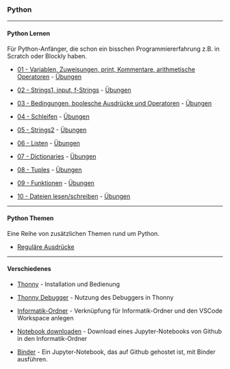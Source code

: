 ### Python 

-----

#### Python Lernen 

Für Python-Anfänger, die schon ein bisschen Programmiererfahrung z.B. in Scratch oder Blockly haben.

- [01 - Variablen, Zuweisungen, print, Kommentare, arithmetische Operatoren](./grundlagen/01_grundlagen.ipynb) - [Übungen](./grundlagen/01_grundlagen_uebungen.ipynb)

- [02 - Strings1, input, f-Strings](./grundlagen/02_strings.ipynb) - [Übungen](./grundlagen/02_strings_uebungen.ipynb)

- [03 - Bedingungen, boolesche Ausdrücke und Operatoren](./grundlagen/03_bedingungen.ipynb) - [Übungen](./grundlagen/03_bedingungen_uebungen.ipynb)

- [04 - Schleifen](./grundlagen/04_schleifen.ipynb) - [Übungen](./grundlagen/04_schleifen_uebungen.ipynb)

- [05 - Strings2](./grundlagen/05_strings2.ipynb) - [Übungen](./grundlagen/05_strings2_uebungen.ipynb)

- [06 - Listen](./grundlagen/06_listen.ipynb) - [Übungen](./grundlagen/06_listen_uebungen.ipynb)

- [07 - Dictionaries](./grundlagen/07_dicts.ipynb) - [Übungen](./grundlagen/07_dicts_uebungen.ipynb)

- [08 - Tuples](./grundlagen/08_tupel.ipynb) - [Übungen](./grundlagen/08_tuples_uebungen.ipynb)
 
- [09 - Funktionen](./grundlagen/09_functionen.ipynb) - [Übungen](./grundlagen/09_functionen_uebungen.ipynb)

- [10 - Dateien lesen/schreiben](./grundlagen/10_dateizugriff.ipynb) - [Übungen](./grundlagen/10_dateizugriff_uebungen.ipynb)

--------

#### Python Themen

Eine Reihe von zusätzlichen Themen rund um Python.

- [Reguläre Ausdrücke](./regulaereAusdruecke/regulaereAusdruecke.ipynb) 

--------

 
#### Verschiedenes

- [Thonny](https://youtu.be/Q4uCiR5sSSM) - Installation und Bedienung

- [Thonny Debugger](https://www.youtube.com/playlist?list=PLWeMgMhRDsIEY82lxDVKuAIIu90-CsKuu) - Nutzung des Debuggers in Thonny

- [Informatik-Ordner](https://youtu.be/uINJ0WSXdh0) - Verknüpfung für Informatik-Ordner und den VSCode Workspace anlegen

<!-- - [Installation](https://www.youtube.com/playlist?list=PLWeMgMhRDsIFNpEKcz1AMUTds-ayveNkp) - Python Installation mit virtuellen Umgebungen -->

- [Notebook downloaden](https://youtu.be/uOd7W-huG74) - Download eines Jupyter-Notebooks von Github in den Informatik-Ordner

- [Binder](./verschiedenes/binder.ipynb) - Ein Jupyter-Notebook, das auf Github gehostet ist, mit Binder ausführen.





 
 